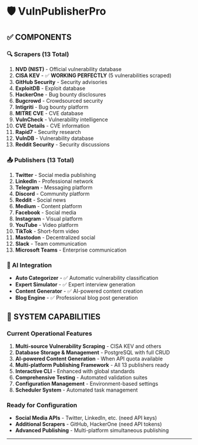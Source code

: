 # 🛡️ VulnPublisherPro 

## ✅ COMPONENTS

### 🔍 Scrapers (13 Total)
1. **NVD (NIST)** - Official vulnerability database
2. **CISA KEV** - ✅ **WORKING PERFECTLY** (5 vulnerabilities scraped)
3. **GitHub Security** - Security advisories
4. **ExploitDB** - Exploit database
5. **HackerOne** - Bug bounty disclosures
6. **Bugcrowd** - Crowdsourced security
7. **Intigriti** - Bug bounty platform
8. **MITRE CVE** - CVE database
9. **VulnCheck** - Vulnerability intelligence
10. **CVE Details** - CVE information
11. **Rapid7** - Security research
12. **VulnDB** - Vulnerability database
13. **Reddit Security** - Security discussions

### 📤 Publishers (13 Total)
1. **Twitter** - Social media publishing
2. **LinkedIn** - Professional network
3. **Telegram** - Messaging platform
4. **Discord** - Community platform
5. **Reddit** - Social news
6. **Medium** - Content platform
7. **Facebook** - Social media
8. **Instagram** - Visual platform
9. **YouTube** - Video platform
10. **TikTok** - Short-form video
11. **Mastodon** - Decentralized social
12. **Slack** - Team communication
13. **Microsoft Teams** - Enterprise communication

### 🤖 AI Integration
- **Auto Categorizer** - ✅ Automatic vulnerability classification
- **Expert Simulator** - ✅ Expert interview generation
- **Content Generator** - ✅ AI-powered content creation
- **Blog Engine** - ✅ Professional blog post generation

## 🚀 SYSTEM CAPABILITIES

### Current Operational Features
1. **Multi-source Vulnerability Scraping** - CISA KEV and others
2. **Database Storage & Management** - PostgreSQL with full CRUD
3. **AI-powered Content Generation** - When API quota available
4. **Multi-platform Publishing Framework** - All 13 publishers ready
5. **Interactive CLI** - Enhanced with global standards
6. **Comprehensive Testing** - Automated validation suites
7. **Configuration Management** - Environment-based settings
8. **Scheduler System** - Automated task management

### Ready for Configuration
- **Social Media APIs** - Twitter, LinkedIn, etc. (need API keys)
- **Additional Scrapers** - GitHub, HackerOne (need API tokens)
- **Advanced Publishing** - Multi-platform simultaneous publishing

---
